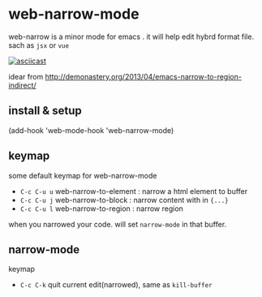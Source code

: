 # web-narrow-mode

web-narrow is a minor mode for emacs . it will help edit hybrd format file. sach as `jsx` or `vue`

[![asciicast](https://asciinema.org/a/96m0wv5iplqp3u1kft0ge73rp.png)](https://asciinema.org/a/96m0wv5iplqp3u1kft0ge73rp)


idear from http://demonastery.org/2013/04/emacs-narrow-to-region-indirect/

## install & setup

(add-hook 'web-mode-hook 'web-narrow-mode)

## keymap

some default keymap for web-narrow-mode

* `C-c C-u u` web-narrow-to-element : narrow a html element to buffer
* `C-c C-u j` web-narrow-to-block : narrow content with in `{...}`
* `C-c C-u l` web-narrow-to-region : narrow region

when you narrowed your code. will set `narrow-mode` in that buffer.

## narrow-mode

keymap

* `C-c C-k` quit current edit(narrowed), same as `kill-buffer`

